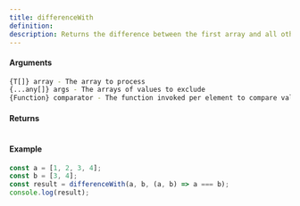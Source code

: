 ```yaml
---
title: differenceWith
definition: 
description: Returns the difference between the first array and all other arguments using a provided comparator function
---
```



#### Arguments


```bash
{T[]} array - The array to process
{...any[]} args - The arrays of values to exclude
{Function} comparator - The function invoked per element to compare values
```


#### Returns


```bash

```


#### Example


```ts
const a = [1, 2, 3, 4];const b = [3, 4];const result = differenceWith(a, b, (a, b) => a === b);console.log(result);
```